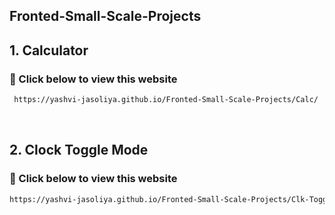 ##  Fronted-Small-Scale-Projects

<h2> 1. Calculator </h2>

<h3> 🔗 Click below to view this website </h3>

```bash
 https://yashvi-jasoliya.github.io/Fronted-Small-Scale-Projects/Calc/
```

<br>
<h2> 2. Clock Toggle Mode </h2>

<h3> 🔗 Click below to view this website </h3>

```bash
https://yashvi-jasoliya.github.io/Fronted-Small-Scale-Projects/Clk-Toggle-Mode/
```



